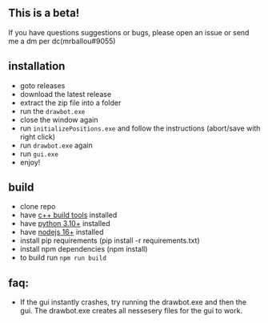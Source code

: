 ## This is a beta!

If you have questions suggestions or bugs, please open an issue or send me a dm per dc(mrballou#9055)

## installation

- goto releases
- download the latest release
- extract the zip file into a folder
- run the `drawbot.exe`
- close the window again
- run `initializePositions.exe` and follow the instructions (abort/save with right click)
- run `drawbot.exe` again
- run `gui.exe`
- enjoy!

## build

- clone repo
- have [c++ build tools](https://visualstudio.microsoft.com/de/) installed
- have [python 3.10+](https://www.python.org/downloads/) installed
- have [nodejs 16+](https://nodejs.org/en/) installed
- install pip requirements (pip install -r requirements.txt)
- install npm dependencies (npm install)
- to build run `npm run build`

## faq:

- If the gui instantly crashes, try running the drawbot.exe and then the gui. The drawbot.exe creates all nessesery files for the gui to work.
